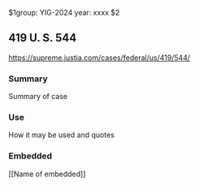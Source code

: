 $1group: YIG-2024
year: xxxx
$2
## 419 U. S. 544

https://supreme.justia.com/cases/federal/us/419/544/

### Summary

Summary of case

### Use

How it may be used and quotes

### Embedded

[[Name of embedded]]